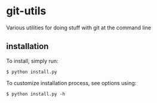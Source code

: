 git-utils
=========

Various utilities for doing stuff with git at the command line

installation
-----

To install, simply run:

	$ python install.py

To customize installation process, see options using:

	$ python install.py -h


